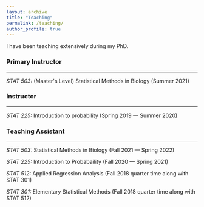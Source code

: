 ```yaml
---
layout: archive
title: "Teaching"
permalink: /teaching/
author_profile: true
---
```


I have been teaching extensively during my PhD.

### Primary Instructor
---

_STAT 503:_ (Master's Level) Statistical Methods in Biology (Summer 2021)

### Instructor
---

_STAT 225:_ Introduction to probability (Spring 2019 — Summer 2020)

### Teaching Assistant
---

_STAT 503:_ Statistical Methods in Biology (Fall 2021 — Spring 2022)

_STAT 225:_ Introduction to Probabaility (Fall 2020 — Spring 2021)

_STAT 512:_ Applied Regression Analysis (Fall 2018 quarter time along with STAT 301)

_STAT 301:_ Elementary Statistical Methods (Fall 2018 quarter time along with STAT 512)
